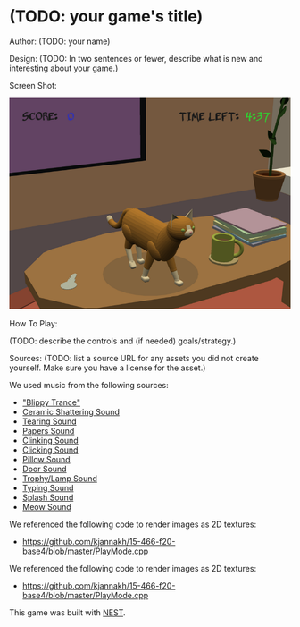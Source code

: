 # (TODO: your game's title)

Author: (TODO: your name)

Design: (TODO: In two sentences or fewer, describe what is new and interesting about your game.)

Screen Shot:

![Screen Shot](screenshot.png)

How To Play:

(TODO: describe the controls and (if needed) goals/strategy.)

Sources: (TODO: list a source URL for any assets you did not create yourself. Make sure you have a license for the asset.)

We used music from the following sources:
- ["Blippy Trance"](https://freepd.com/misc.php)
- [Ceramic Shattering Sound](https://freesound.org/people/m_delaparra/sounds/338018/)
- [Tearing Sound](https://freesound.org/people/InspectorJ/sounds/415765/)
- [Papers Sound](https://freesound.org/people/XTYL33/sounds/68223/)
- [Clinking Sound](https://freesound.org/people/RoyalRose/sounds/560298/)
- [Clicking Sound](https://freesound.org/people/budek/sounds/513481/)
- [Pillow Sound](https://freesound.org/people/ChristiaanAckermann21100333/sounds/593726/)
- [Door Sound](https://freesound.org/people/LG/sounds/73046/)
- [Trophy/Lamp Sound](https://freesound.org/people/nicholasdaryl/sounds/563457/)
- [Typing Sound](https://freesound.org/people/Debsound/sounds/168822/)
- [Splash Sound](https://freesound.org/people/soundscalpel.com/sounds/110393/)
- [Meow Sound](https://freesound.org/people/Mafon2/sounds/436541/)

We referenced the following code to render images as 2D textures:
- https://github.com/kjannakh/15-466-f20-base4/blob/master/PlayMode.cpp

We referenced the following code to render images as 2D textures:
- https://github.com/kjannakh/15-466-f20-base4/blob/master/PlayMode.cpp

This game was built with [NEST](NEST.md).

